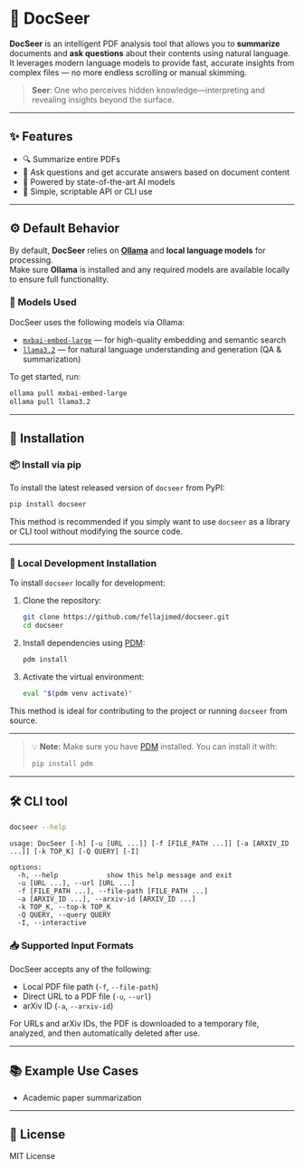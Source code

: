 # 📄 DocSeer

**DocSeer** is an intelligent PDF analysis tool that allows you to **summarize** documents and **ask questions** about their contents using natural language. It leverages modern language models to provide fast, accurate insights from complex files — no more endless scrolling or manual skimming.

> **Seer**: One who perceives hidden knowledge—interpreting and revealing insights beyond the surface.
---

## ✨ Features

* 🔍 Summarize entire PDFs
* 💬 Ask questions and get accurate answers based on document content
* 🧠 Powered by state-of-the-art AI models
* 📎 Simple, scriptable API or CLI use

---

## ⚙️ Default Behavior

By default, **DocSeer** relies on [**Ollama**](https://ollama.com/) and **local language models** for processing.  
Make sure **Ollama** is installed and any required models are available locally to ensure full functionality.


### 🧠 Models Used

DocSeer uses the following models via Ollama:

- [`mxbai-embed-large`](https://ollama.com/library/mxbai-embed-large) — for high-quality embedding and semantic search  
- [`llama3.2`](https://ollama.com/library/llama3.2) — for natural language understanding and generation (QA & summarization)

To get started, run:

```bash
ollama pull mxbai-embed-large
ollama pull llama3.2
```

---

## 🚀 Installation

### 📦 Install via pip

To install the latest released version of `docseer` from PyPI:

```bash
pip install docseer
````

This method is recommended if you simply want to use `docseer` as a library or CLI tool without modifying the source code.

---

### 🔧 Local Development Installation

To install `docseer` locally for development:

1. Clone the repository:

   ```bash
   git clone https://github.com/fellajimed/docseer.git
   cd docseer
   ```

2. Install dependencies using [PDM](https://pdm-project.org/en/latest/):

   ```bash
   pdm install
   ```

3. Activate the virtual environment:

   ```bash
   eval "$(pdm venv activate)"
   ```

This method is ideal for contributing to the project or running `docseer` from source.

---

> 💡 **Note:** Make sure you have [PDM](https://pdm-project.org/en/latest/#installation) installed. You can install it with:
>
> ```bash
> pip install pdm
> ```
---

## 🛠 CLI tool

```bash
docseer --help
```

```
usage: DocSeer [-h] [-u [URL ...]] [-f [FILE_PATH ...]] [-a [ARXIV_ID ...]] [-k TOP_K] [-Q QUERY] [-I]

options:
  -h, --help            show this help message and exit
  -u [URL ...], --url [URL ...]
  -f [FILE_PATH ...], --file-path [FILE_PATH ...]
  -a [ARXIV_ID ...], --arxiv-id [ARXIV_ID ...]
  -k TOP_K, --top-k TOP_K
  -Q QUERY, --query QUERY
  -I, --interactive
```

### 📥 Supported Input Formats
DocSeer accepts any of the following:

* Local PDF file path (`-f`, `--file-path`)
* Direct URL to a PDF file (`-u`, `--url`)
* arXiv ID (`-a`, `--arxiv-id`)

For URLs and arXiv IDs, the PDF is downloaded to a temporary file, analyzed, and then automatically deleted after use.

---

## 📚 Example Use Cases

* Academic paper summarization

---

## 🧾 License

MIT License
